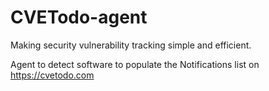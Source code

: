 # CVETodo-agent
Making security vulnerability tracking simple and efficient.

Agent to detect software to populate the Notifications list on https://cvetodo.com


